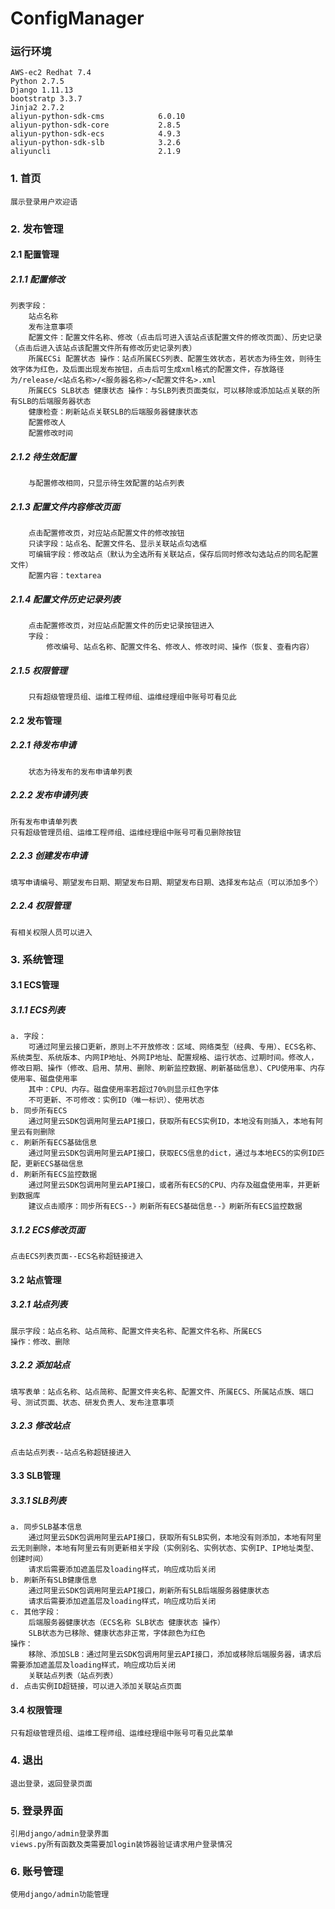 # ConfigManager
### 运行环境
    AWS-ec2 Redhat 7.4
    Python 2.7.5
    Django 1.11.13
    bootstratp 3.3.7
    Jinja2 2.7.2 
    aliyun-python-sdk-cms            6.0.10     
    aliyun-python-sdk-core           2.8.5      
    aliyun-python-sdk-ecs            4.9.3      
    aliyun-python-sdk-slb            3.2.6      
    aliyuncli                        2.1.9 
    
### 1. 首页

    展示登录用户欢迎语
### 2. 发布管理

#### 2.1 配置管理

##### 2.1.1 配置修改

    列表字段：
        站点名称
        发布注意事项
        配置文件：配置文件名称、修改（点击后可进入该站点该配置文件的修改页面）、历史记录（点击后进入该站点该配置文件所有修改历史记录列表）
        所属ECSi 配置状态 操作：站点所属ECS列表、配置生效状态，若状态为待生效，则待生效字体为红色，及后面出现发布按钮，点击后可生成xml格式的配置文件，存放路径为/release/<站点名称>/<服务器名称>/<配置文件名>.xml
        所属ECS SLB状态 健康状态 操作：与SLB列表页面类似，可以移除或添加站点关联的所有SLB的后端服务器状态
        健康检查：刷新站点关联SLB的后端服务器健康状态
        配置修改人
        配置修改时间
##### 2.1.2 待生效配置

        与配置修改相同，只显示待生效配置的站点列表
##### 2.1.3 配置文件内容修改页面

        点击配置修改页，对应站点配置文件的修改按钮
        只读字段：站点名、配置文件名、显示关联站点勾选框
        可编辑字段：修改站点（默认为全选所有关联站点，保存后同时修改勾选站点的同名配置文件）
        配置内容：textarea
##### 2.1.4 配置文件历史记录列表

        点击配置修改页，对应站点配置文件的历史记录按钮进入
        字段：
            修改编号、站点名称、配置文件名、修改人、修改时间、操作（恢复、查看内容）
##### 2.1.5 权限管理

        只有超级管理员组、运维工程师组、运维经理组中账号可看见此         
#### 2.2 发布管理

##### 2.2.1 待发布申请

        状态为待发布的发布申请单列表
##### 2.2.2 发布申请列表

    所有发布申请单列表
    只有超级管理员组、运维工程师组、运维经理组中账号可看见删除按钮
##### 2.2.3 创建发布申请

    填写申请编号、期望发布日期、期望发布日期、期望发布日期、选择发布站点（可以添加多个）
##### 2.2.4 权限管理

    有相关权限人员可以进入
### 3. 系统管理

#### 3.1 ECS管理

##### 3.1.1 ECS列表

    a. 字段：
        可通过阿里云接口更新，原则上不开放修改：区域、网络类型（经典、专用）、ECS名称、系统类型、系统版本、内网IP地址、外网IP地址、配置规格、运行状态、过期时间。修改人，修改日期、操作（修改、启用、禁用、删除、刷新监控数据、刷新基础信息）、CPU使用率、内存使用率、磁盘使用率
        其中：CPU、内存。磁盘使用率若超过70%则显示红色字体
        不可更新、不可修改：实例ID（唯一标识）、使用状态
    b. 同步所有ECS
        通过阿里云SDK包调用阿里云API接口，获取所有ECS实例ID，本地没有则插入，本地有阿里云有则删除                
    c. 刷新所有ECS基础信息
        通过阿里云SDK包调用阿里云API接口，获取ECS信息的dict，通过与本地ECS的实例ID匹配，更新ECS基础信息
    d. 刷新所有ECS监控数据
        通过阿里云SDK包调用阿里云API接口，或者所有ECS的CPU、内存及磁盘使用率，并更新到数据库
        建议点击顺序：同步所有ECS--》刷新所有ECS基础信息--》刷新所有ECS监控数据
##### 3.1.2 ECS修改页面

    点击ECS列表页面--ECS名称超链接进入
#### 3.2 站点管理

##### 3.2.1 站点列表

    展示字段：站点名称、站点简称、配置文件夹名称、配置文件名称、所属ECS
    操作：修改、删除
##### 3.2.2 添加站点

    填写表单：站点名称、站点简称、配置文件夹名称、配置文件、所属ECS、所属站点族、端口号、测试页面、状态、研发负责人、发布注意事项
##### 3.2.3 修改站点

    点击站点列表--站点名称超链接进入
#### 3.3 SLB管理

##### 3.3.1 SLB列表

    a. 同步SLB基本信息
        通过阿里云SDK包调用阿里云API接口，获取所有SLB实例，本地没有则添加，本地有阿里云无则删除，本地有阿里云有则更新相关字段（实例别名、实例状态、实例IP、IP地址类型、创建时间）
        请求后需要添加遮盖层及loading样式，响应成功后关闭
    b. 刷新所有SLB健康信息
        通过阿里云SDK包调用阿里云API接口，刷新所有SLB后端服务器健康状态
        请求后需要添加遮盖层及loading样式，响应成功后关闭
    c. 其他字段：
        后端服务器健康状态（ECS名称 SLB状态 健康状态 操作）
        SLB状态为已移除、健康状态非正常，字体颜色为红色
    操作：
        移除、添加SLB：通过阿里云SDK包调用阿里云API接口，添加或移除后端服务器，请求后需要添加遮盖层及loading样式，响应成功后关闭
        关联站点列表（站点列表）
    d. 点击实例ID超链接，可以进入添加关联站点页面
#### 3.4 权限管理

    只有超级管理员组、运维工程师组、运维经理组中账号可看见此菜单
### 4. 退出

    退出登录，返回登录页面
### 5. 登录界面

    引用django/admin登录界面
    views.py所有函数及类需要加login装饰器验证请求用户登录情况
### 6. 账号管理

    使用django/admin功能管理

